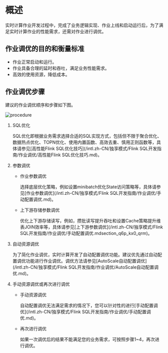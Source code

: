 # 概述

实时计算作业开发过程中，完成了业务逻辑实现、作业上线和启动运行后，为了满足实时计算作业的性能需求，还需对作业进行调优。

## 作业调优的目的和衡量标准

-   作业正常启动和运行。
-   作业具备合理的延时和吞吐，满足业务性能需求。
-   高效的使用资源，降低成本。

## 作业调优步骤

建议的作业调优顺序和步骤如下图。

![procedure](https://static-aliyun-doc.oss-accelerate.aliyuncs.com/assets/img/zh-CN/2421659951/p59016.png)

1.  SQL优化

    SQL优化即根据业务需求选择合适的SQL实现方式，包括但不限于聚合优化、数据热点优化、TOPN优化、使用内置函数、高效去重、慎用正则函数等，具体请参见[高性能Flink SQL优化技巧](/intl.zh-CN/独享模式/Flink SQL开发指南/作业调优/高性能Flink SQL优化技巧.md)。

2.  参数调优
    -   作业参数调优

        选择底层优化策略，例如设置minibatch优化State访问策略等，具体请参见[作业参数调优](/intl.zh-CN/独享模式/Flink SQL开发指南/作业调优/手动配置调优.md)。

    -   上下游存储参数调优

        优化上下游存储读写，例如，攒批读写提升吞吐和设置Cache策略提升维表JOIN效率等，具体请参见[上下游参数调优](/intl.zh-CN/独享模式/Flink SQL开发指南/作业调优/手动配置调优.mdsection_q6p_kx0_qrm)。

3.  自动资源调优

    为了简化作业调优，实时计算开发了自动配置调优功能。建议优先通过自动配置调优功能进行作业调优。调优方法请参见[AutoScale自动配置调优](/intl.zh-CN/独享模式/Flink SQL开发指南/作业调优/AutoScale自动配置调优.md)。

4.  手动资源调优或再次进行调优
    -   手动资源调优

        自动配置调优无法满足需求的情况下，您可以针对性的进行[手动配置调优](/intl.zh-CN/独享模式/Flink SQL开发指南/作业调优/手动配置调优.md)。

    -   再次进行调优

        如果一次调优后的结果不能满足您的业务需求，可按照步骤1~4，再次进行调优。


